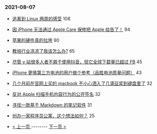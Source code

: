 ### 2021-08-07 
- [逃离到 Linux 两周的感受](https://www.v2ex.com/t/794193) 108
- [因 iPhone 无法通过 Apple Care 保修把 Apple 给告了！](https://www.v2ex.com/t/794185) 94
- [苹果的硬件真的拉垮](https://www.v2ex.com/t/794200) 90
- [教培行业凉凉了我该怎么办?](https://www.v2ex.com/t/794236) 65
- [尽管 v 站很多人者不屑于使用抖音，但它全球下载量已超过 FB](https://www.v2ex.com/t/794165) 45
- [iPhone 更换第三方电池的用户做个参考（品胜电池质量问题）](https://www.v2ex.com/t/794216) 43
- [几个月前在官网上买的 macbook 不小心洒入了几滴豆浆到键盘里了](https://www.v2ex.com/t/794212) 32
- [反对 Apple 扫描手机内容行为的公开签名](https://www.v2ex.com/t/794268) 32
- [寻找一款基于 Markdown 的笔记软件](https://www.v2ex.com/t/794167) 31
- [创办一家程序员公寓，这个想法如何？](https://www.v2ex.com/t/794277) 25 

- [ < 上一页 ](https://github.com/able8/v2ex-hot-record/blob/master/2021-08-06.md) -------- [ 下一页 > ](https://github.com/able8/v2ex-hot-record/blob/master/2021-08-08.md)